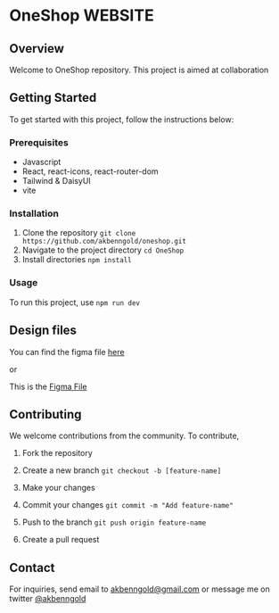 # OneShop WEBSITE

## Overview
Welcome to OneShop repository. This project is aimed at collaboration

## Getting Started
To get started with this project, follow the instructions below:

### Prerequisites
- Javascript
- React, react-icons, react-router-dom
- Tailwind & DaisyUI
- vite

### Installation
1. Clone the repository
```git clone https://github.com/akbenngold/oneshop.git```
2. Navigate to the project directory
```cd OneShop```
3. Install directories
```npm install```

### Usage
To run this project, use
```npm run dev```

## Design files
You can find the figma file [here](https://www.figma.com/design/m6wKrTu70e31Nj6Gq8VpgJ/eCommerce-Fashion-Website-(Community)?node-id=0-1&t=Edklabj1KS3HX17i-0)

or 

This is the [Figma File](https://www.figma.com/design/NMNuXufiX7CMLhx3u0qRmP/Ecommerce-Desktop-Website.-(Community)?node-id=0-1&t=ZH7r39BGOospGNxE-0)

## Contributing
We welcome contributions from the community. To contribute, 
1. Fork the repository
2. Create a new branch
```git checkout -b [feature-name]```
3. Make your changes
4. Commit your changes
```git commit -m "Add feature-name"```

5. Push to the branch
```git push origin feature-name```

6. Create a pull request

## Contact
For inquiries, send email to akbenngold@gmail.com or message me on twitter [@akbenngold](https://www.twitter.com/akbenngold)